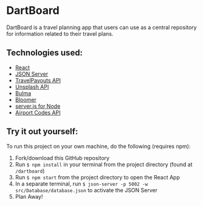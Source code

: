 # DartBoard

DartBoard is a travel planning app that users can use as a central repository for information related to their travel plans.

## Technologies used:

- [React](https://reactjs.org/docs/getting-started.html)
- [JSON Server](https://github.com/typicode/json-server)
- [TravelPayouts API](https://www.travelpayouts.com/developers/api)
- [Unsplash API](https://unsplash.com/developers)
- [Bulma](https://bulma.io/)
- [Bloomer](https://bloomer.js.org/#/)
- [server.js for Node](https://serverjs.io/)
- [Airport Codes API](https://www.air-port-codes.com/airport-codes-api)

## Try it out yourself:

To run this project on your own machine, do the following (requires npm):

1.  Fork/download this GitHub repository
1.  Run `$ npm install` in your terminal from the project directory (found at `/dartboard`)
1.  Run `$ npm start` from the project directory to open the React App
1.  In a separate terminal, run `$ json-server -p 5002 -w src/Database/database.json` to activate the JSON Server
1.  Plan Away!
